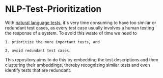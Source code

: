 # NLP-Test-Prioritization

With [natural language tests](https://en.wikipedia.org/wiki/Manual_testing), it's very time consuming to have too similar or redundant test cases, as every test case usually involves a human testing the response of a system.
To avoid this waste of time we need to

    1. prioritize the more important tests, and

    2. avoid redundant test cases.

This repository aims to do this by embedding the test descriptions and then clustering their embeddings, thereby recognizing similar tests and even identify tests that are redundant.
